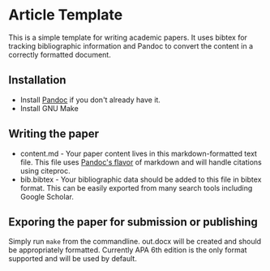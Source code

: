 # Article Template

This is a simple template for writing academic papers. It uses bibtex for tracking bibliographic information and Pandoc to convert the content in a correctly formatted document.

## Installation

- Install [Pandoc](http://johnmacfarlane.net/pandoc/) if you don't already have it.
- Install GNU Make

## Writing the paper

- content.md - Your paper content lives in this markdown-formatted text file. This file uses [Pandoc's flavor](http://johnmacfarlane.net/pandoc/demo/example9/pandocs-markdown.html) of markdown and will handle citations using citeproc. 
- bib.bibtex - Your bibliographic data should be added to this file in bibtex format. This can be easily exported from many search tools including Google Scholar.

## Exporing the paper for submission or publishing

Simply run `make` from the commandline. out.docx will be created and should be appropriately formatted. Currently APA 6th edition is the only format supported and will be used by default.